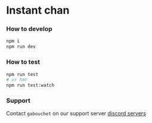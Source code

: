 # **Instant chan**

### **How to develop**

```bash
npm i
npm run dev
```

### **How to test**

```bash
npm run test
# or hmr
npm run test:watch
```

### **Support**

Contact `gabouchet` on our support server [discord servers](https://discord.gg/bYsnuZfecX)
